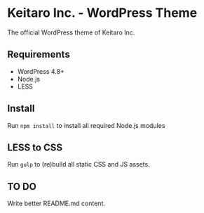 # Keitaro Inc. - WordPress Theme

The official WordPress theme of Keitaro Inc.

## Requirements

* WordPress 4.8+
* Node.js
* LESS

## Install

Run `npm install` to install all required Node.js modules

## LESS to CSS

Run `gulp` to (re)build all static CSS and JS assets.

## TO DO

Write better README.md content.